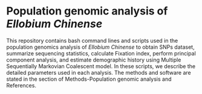 # Population genomic analysis of *Ellobium Chinense*
This repository contains bash command lines and scripts used in the population genomics analysis of *Ellobium Chinense* to obtain SNPs dataset, summarize sequencing statistics, calculate Fixation index, perform principal component analysis, and estimate demographic history using Multiple Sequentially Markovian Coalescent model. In these scripts, we describe the detailed parameters used in each analysis. The methods and software are stated in the section of Methods-Population genomic analysis and References.
